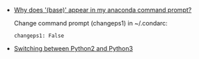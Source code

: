 * [Why does '(base)' appear in my anaconda command prompt?](https://stackoverflow.com/questions/51526503/why-does-base-appear-in-my-anaconda-command-prompt)

  Change command prompt (changeps1) in ~/.condarc:

  `changeps1: False`
* [Switching between Python2 and Python3](https://docs.anaconda.com/anaconda/user-guide/tasks/switch-environment/)
